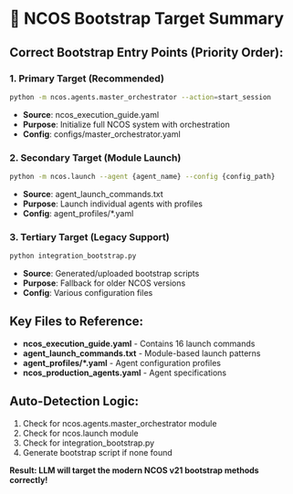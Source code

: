 # 🎯 NCOS Bootstrap Target Summary

## Correct Bootstrap Entry Points (Priority Order):

### 1. Primary Target (Recommended)
```bash
python -m ncos.agents.master_orchestrator --action=start_session
```
- **Source**: ncos_execution_guide.yaml
- **Purpose**: Initialize full NCOS system with orchestration
- **Config**: configs/master_orchestrator.yaml

### 2. Secondary Target (Module Launch)
```bash
python -m ncos.launch --agent {agent_name} --config {config_path}
```
- **Source**: agent_launch_commands.txt
- **Purpose**: Launch individual agents with profiles
- **Config**: agent_profiles/*.yaml

### 3. Tertiary Target (Legacy Support)
```bash
python integration_bootstrap.py
```
- **Source**: Generated/uploaded bootstrap scripts
- **Purpose**: Fallback for older NCOS versions
- **Config**: Various configuration files

## Key Files to Reference:
- **ncos_execution_guide.yaml** - Contains 16 launch commands
- **agent_launch_commands.txt** - Module-based launch patterns
- **agent_profiles/*.yaml** - Agent configuration profiles
- **ncos_production_agents.yaml** - Agent specifications

## Auto-Detection Logic:
1. Check for ncos.agents.master_orchestrator module
2. Check for ncos.launch module
3. Check for integration_bootstrap.py
4. Generate bootstrap script if none found

**Result: LLM will target the modern NCOS v21 bootstrap methods correctly!**

